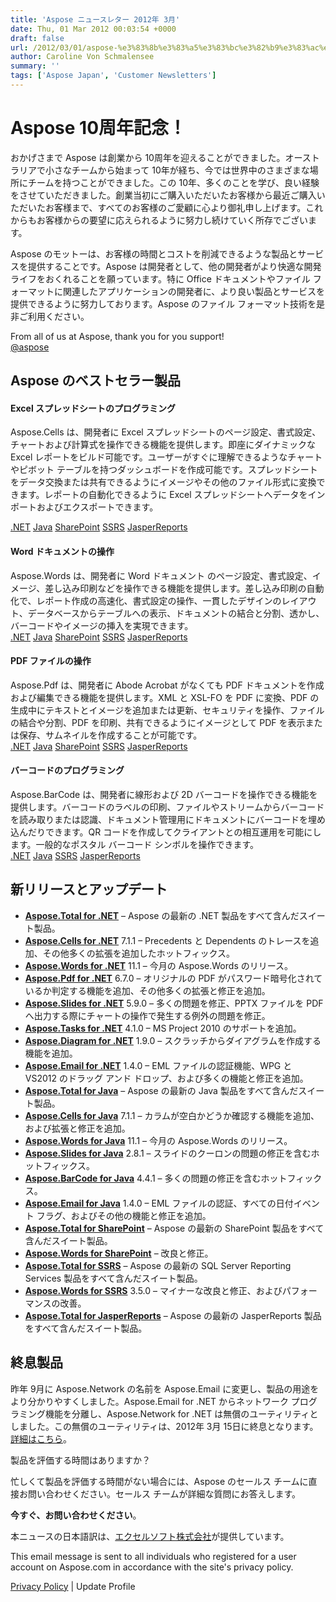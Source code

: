 ```yaml
---
title: 'Aspose ニュースレター 2012年 3月'
date: Thu, 01 Mar 2012 00:03:54 +0000
draft: false
url: /2012/03/01/aspose-%e3%83%8b%e3%83%a5%e3%83%bc%e3%82%b9%e3%83%ac%e3%82%bf%e3%83%bc-2012%e5%b9%b4-3%e6%9c%88/
author: Caroline Von Schmalensee
summary: ''
tags: ['Aspose Japan', 'Customer Newsletters']
---
```


# Aspose 10周年記念！

おかげさまで Aspose は創業から 10周年を迎えることができました。オーストラリアで小さなチームから始まって 10年が経ち、今では世界中のさまざまな場所にチームを持つことができました。この 10年、多くのことを学び、良い経験をさせていただきました。創業当初にご購入いただいたお客様から最近ご購入いただいたお客様まで、すべてのお客様のご愛顧に心より御礼申し上げます。これからもお客様からの要望に応えられるように努力し続けていく所存でございます。

Aspose のモットーは、お客様の時間とコストを削減できるような製品とサービスを提供することです。Aspose は開発者として、他の開発者がより快適な開発ライフをおくれることを願っています。特に Office ドキュメントやファイル フォーマットに関連したアプリケーションの開発者に、より良い製品とサービスを提供できるように努力しております。Aspose のファイル フォーマット技術を是非ご利用ください。

From all of us at Aspose, thank you for you support!  
[@aspose][1]

## Aspose のベストセラー製品

#### Excel スプレッドシートのプログラミング

Aspose.Cells は、開発者に Excel スプレッドシートのページ設定、書式設定、チャートおよび計算式を操作できる機能を提供します。即座にダイナミックな Excel レポートをビルド可能です。ユーザーがすぐに理解できるようなチャートやピボット テーブルを持つダッシュボードを作成可能です。スプレッドシートをデータ交換または共有できるようにイメージやその他のファイル形式に変換できます。レポートの自動化できるように Excel スプレッドシートへデータをインポートおよびエクスポートできます。

[.NET][2] [Java][3] [SharePoint][4] [SSRS][5] [JasperReports][6]

#### Word ドキュメントの操作

Aspose.Words は、開発者に Word ドキュメント のページ設定、書式設定、イメージ、差し込み印刷などを操作できる機能を提供します。差し込み印刷の自動化で、レポート作成の高速化、書式設定の操作、一貫したデザインのレイアウト、データベースからテーブルへの表示、ドキュメントの結合と分割、透かし、バーコードやイメージの挿入を実現できます。  
[.NET][7] [Java][8] [SharePoint][9] [SSRS][10] [JasperReports][11]

#### PDF ファイルの操作

Aspose.Pdf は、開発者に Abode Acrobat がなくても PDF ドキュメントを作成および編集できる機能を提供します。XML と XSL-FO を PDF に変換、PDF の生成中にテキストとイメージを追加または更新、セキュリティを操作、ファイルの結合や分割、PDF を印刷、共有できるようにイメージとして PDF を表示または保存、サムネイルを作成することが可能です。  
[.NET][12] [Java][13] [SharePoint][14] [SSRS][15] [JasperReports][16]

#### バーコードのプログラミング

Aspose.BarCode は、開発者に線形および 2D バーコードを操作できる機能を提供します。バーコードのラベルの印刷、ファイルやストリームからバーコードを読み取りまたは認識、ドキュメント管理用にドキュメントにバーコードを埋め込んだりできます。QR コードを作成してクライアントとの相互運用を可能にします。一般的なポスタル バーコード シンボルを操作できます。  
[.NET][17] [Java][18] [SSRS][19] [JasperReports][20]

## 新リリースとアップデート

*   [**Aspose.Total for .NET**][21] – Aspose の最新の .NET 製品をすべて含んだスイート製品。
*   [**Aspose.Cells for .NET**][22] 7.1.1 – Precedents と Dependents のトレースを追加、その他多くの拡張を追加したホットフィックス。
*   [**Aspose.Words for .NET**][23] 11.1 – 今月の Aspose.Words のリリース。
*   [**Aspose.Pdf for .NET**][24] 6.7.0 – オリジナルの PDF がパスワード暗号化されているか判定する機能を追加、その他多くの拡張と修正を追加。
*   [**Aspose.Slides for .NET**][25] 5.9.0 – 多くの問題を修正、PPTX ファイルを PDF へ出力する際にチャートの操作で発生する例外の問題を修正。
*   [**Aspose.Tasks for .NET**][26] 4.1.0 – MS Project 2010 のサポートを追加。
*   [**Aspose.Diagram for .NET**][27] 1.9.0 – スクラッチからダイアグラムを作成する機能を追加。
*   [**Aspose.Email for .NET**][28] 1.4.0 – EML ファイルの認証機能、WPG と VS2012 のドラッグ アンド ドロップ、および多くの機能と修正を追加。
*   [**Aspose.Total for Java**][29] – Aspose の最新の Java 製品をすべて含んだスイート製品。
*   [**Aspose.Cells for Java**][30] 7.1.1 – カラムが空白かどうか確認する機能を追加、および拡張と修正を追加。
*   [**Aspose.Words for Java**][31] 11.1 – 今月の Aspose.Words のリリース。
*   [**Aspose.Slides for Java**][32] 2.8.1 – スライドのクーロンの問題の修正を含むホットフィックス。
*   [**Aspose.BarCode for Java**][33] 4.4.1 – 多くの問題の修正を含むホットフィックス。
*   [**Aspose.Email for Java**][34] 1.4.0 – EML ファイルの認証、すべての日付イベント フラグ、およびその他の機能と修正を追加。
*   [**Aspose.Total for SharePoint**][35] – Aspose の最新の SharePoint 製品をすべて含んだスイート製品。
*   [**Aspose.Words for SharePoint**][36] – 改良と修正。
*   [**Aspose.Total for SSRS**][37] – Aspose の最新の SQL Server Reporting Services 製品をすべて含んだスイート製品。
*   [**Aspose.Words for SSRS**][38] 3.5.0 – マイナーな改良と修正、およびパフォーマンスの改善。
*   [**Aspose.Total for JasperReports**][39] – Aspose の最新の JasperReports 製品をすべて含んだスイート製品。

## 終息製品

昨年 9月に Aspose.Network の名前を Aspose.Email に変更し、製品の用途をより分かりやすくしました。Aspose.Email for .NET からネットワーク プログラミング機能を分離し、Aspose.Network for .NET は無償のユーティリティとしました。この無償のユーティリティは、2012年 3月 15日に終息となります。 [詳細はこちら][40]。

製品を評価する時間はありますか？

忙しくて製品を評価する時間がない場合には、Aspose のセールス チームに直接お問い合わせください。セールス チームが詳細な質問にお答えします。

**今すぐ、お問い合わせください**。

本ニュースの日本語訳は、[エクセルソフト株式会社][41]が提供しています。

This email message is sent to all individuals who registered for a user account on Aspose.com in accordance with the site's privacy policy.  
  
[Privacy Policy][42] | Update Profile




[1]: http://bit.ly/wA2kQf
[2]: http://bit.ly/Am0iqW
[3]: http://bit.ly/wIyrzS
[4]: http://bit.ly/xK0ILc
[5]: http://bit.ly/xz26dd
[6]: http://bit.ly/wlYhRu
[7]: http://bit.ly/wIuEOv
[8]: http://bit.ly/xYRqO2
[9]: http://bit.ly/AhXT7B
[10]: http://bit.ly/wZjYU0
[11]: http://bit.ly/wZjYU0
[12]: http://bit.ly/yamvAR
[13]: http://bit.ly/zqtUy1
[14]: http://bit.ly/wZbwgS
[15]: http://bit.ly/xiAW67
[16]: http://bit.ly/y1pIL4
[17]: http://bit.ly/yeTHsk
[18]: http://bit.ly/ywtObO
[19]: http://bit.ly/xL6HvZ
[20]: http://bit.ly/x7tcVD
[21]: http://bit.ly/hYf4lL
[22]: http://bit.ly/gVR6jM
[23]: http://bit.ly/h9OR3U
[24]: http://bit.ly/g9rFxf
[25]: http://bit.ly/fOUdIP
[26]: http://bit.ly/mqZLW6
[27]: http://bit.ly/hAYlci
[28]: http://bit.ly/vfINIq
[29]: http://bit.ly/gAt9lC
[30]: http://bit.ly/n3uX0h
[31]: http://bit.ly/ie17Mx
[32]: http://bit.ly/nf5g3x
[33]: http://bit.ly/lqDH3Y
[34]: http://bit.ly/n5t3WX
[35]: http://bit.ly/ifW5jD
[36]: http://bit.ly/oKb6Ea
[37]: http://bit.ly/zXUjmW
[38]: http://bit.ly/tUWBcH
[39]: http://bit.ly/i5G8S8
[40]: http://bit.ly/oZv4bE
[41]: http://www.xlsoft.com/jp/products/aspose/index.html?asposenews
[42]: http://bit.ly/ixgNWu



